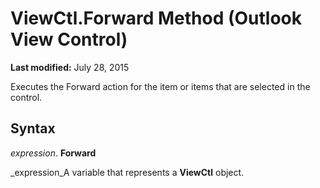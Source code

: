 
# ViewCtl.Forward Method (Outlook View Control)

 **Last modified:** July 28, 2015

Executes the Forward action for the item or items that are selected in the control.

## Syntax

 _expression_. **Forward**

 _expression_A variable that represents a  **ViewCtl** object.

